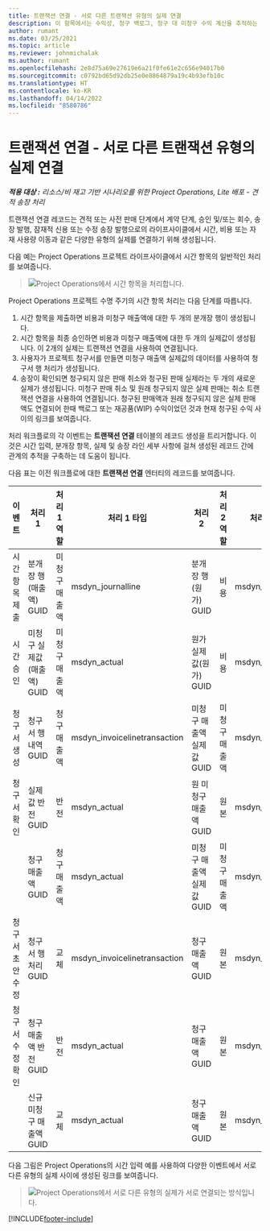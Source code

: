 ```yaml
---
title: 트랜잭션 연결 - 서로 다른 트랜잭션 유형의 실제 연결
description: 이 항목에서는 수익성, 청구 백로그, 청구 대 미청구 수익 계산을 추적하는 데 도움이 되도록 다양한 유형의 실제를 연결하는 데 트랜잭션 연결을 사용하는 방법을 설명합니다.
author: rumant
ms.date: 03/25/2021
ms.topic: article
ms.reviewer: johnmichalak
ms.author: rumant
ms.openlocfilehash: 2e8d75a69e27619e6a21f0fe61e2c656e94017b0
ms.sourcegitcommit: c0792bd65d92db25e0e8864879a19c4b93efb10c
ms.translationtype: HT
ms.contentlocale: ko-KR
ms.lasthandoff: 04/14/2022
ms.locfileid: "8580786"
---
```

# <a name="transaction-connections---link-actuals-of-different-transaction-types"></a>트랜잭션 연결 - 서로 다른 트랜잭션 유형의 실제 연결

_**적용 대상 :** 리소스/비 재고 기반 시나리오를 위한 Project Operations, Lite 배포 - 견적 송장 처리_

트랜잭션 연결 레코드는 견적 또는 사전 판매 단계에서 계약 단계, 승인 및/또는 회수, 송장 발행, 잠재적 신용 또는 수정 송장 발행으로의 라이프사이클에서 시간, 비용 또는 자재 사용량 이동과 같은 다양한 유형의 실제를 연결하기 위해 생성됩니다.

다음 예는 Project Operations 프로젝트 라이프사이클에서 시간 항목의 일반적인 처리를 보여줍니다.

> ![Project Operations에서 시간 항목을 처리합니다.](media/basic-guide-17.png)

Project Operations 프로젝트 수명 주기의 시간 항목 처리는 다음 단계를 따릅니다. 

1. 시간 항목을 제출하면 비용과 미청구 매출액에 대한 두 개의 분개장 행이 생성됩니다. 
2. 시간 항목을 최종 승인하면 비용과 미청구 매출액에 대한 두 개의 실제값이 생성됩니다. 이 2개의 실제는 트랜잭션 연결을 사용하여 연결됩니다.
3. 사용자가 프로젝트 청구서를 만들면 미청구 매출액 실제값의 데이터를 사용하여 청구서 행 처리가 생성됩니다.
4. 송장이 확인되면 청구되지 않은 판매 취소와 청구된 판매 실제라는 두 개의 새로운 실제가 생성됩니다. 미청구 판매 취소 및 원래 청구되지 않은 실제 판매는 취소 트랜잭션 연결을 사용하여 연결됩니다. 청구된 판매액과 원래 청구되지 않은 실제 판매액도 연결되어 한때 백로그 또는 재공품(WIP) 수익이었던 것과 현재 청구된 수익 사이의 링크를 보여줍니다.   

처리 워크플로의 각 이벤트는 **트랜잭션 연결** 테이블의 레코드 생성을 트리거합니다. 이것은 시간 입력, 분개장 항목, 실제 및 송장 라인 세부 사항에 걸쳐 생성된 레코드 간에 관계의 추적을 구축하는 데 도움이 됩니다.

다음 표는 이전 워크플로에 대한 **트랜잭션 연결** 엔터티의 레코드를 보여줍니다.

|이벤트                   |처리 1                 |처리 1 역할 |처리 1 타입       |처리 2          |처리 2 역할 |처리 2 타입 |
|------------------------|------------------------------|---------------|-----------------------------|-----------------------------|-------------------|-------------------|
|시간 항목 제출   |분개장 행 (매출액) GUID     |미청구 매출액 |msdyn_journalline            |분개장 행 (원가) GUID     |비용            |msdyn_journalline  |
|시간 승인           |미청구 실제값 (매출액) GUID  |미청구 매출액 |msdyn_actual                 |원가 실제값(원가) GUID       |비용            |msdyn_actual       |
|청구서 생성        |청구서 행 내역 GUID      |청구 매출액   |msdyn_invoicelinetransaction |미청구 매출액 실제값 GUID   |미청구 매출액  |msdyn_actual       |
|청구서 확인    |실제값 반전 GUID         |반전      |msdyn_actual                 |원 미청구 매출액 GUID |원본        |msdyn_actual       |
|                        |청구 매출액 GUID             |청구 매출액   |msdyn_actual                 |미청구 매출액 실제값 GUID   |미청구 매출액  |msdyn_actual       |
|청구서 초안 수정 |청구서 행 처리 GUID|교체      |msdyn_invoicelinetransaction |청구 매출액 GUID            |원본        |msdyn_actual       |
|청구서 수정 확인|청구 매출액 반전 GUID  |반전      |msdyn_actual                 |청구 매출액 GUID            |원본        |msdyn_actual       |
|                        |신규 미청구 매출액 GUID |교체            |msdyn_actual                 |청구 매출액 GUID            |원본        |msdyn_actual       |


다음 그림은 Project Operations의 시간 입력 예를 사용하여 다양한 이벤트에서 서로 다른 유형의 실제 사이에 생성된 링크를 보여줍니다.

> ![Project Operations에서 서로 다른 유형의 실제가 서로 연결되는 방식입니다.](media/TransactionConnections.png)

[!INCLUDE[footer-include](../includes/footer-banner.md)]

